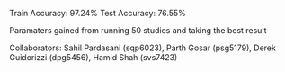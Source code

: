 Train Accuracy: 97.24%
Test Accuracy: 76.55%

Paramaters gained from running 50 studies and taking the best result

Collaborators: Sahil Pardasani (sqp6023), Parth Gosar (psg5179), Derek Guidorizzi (dpg5456), Hamid Shah (svs7423)
